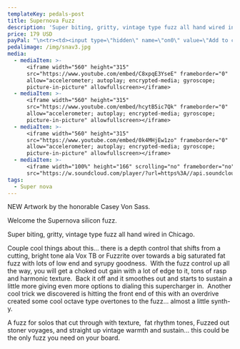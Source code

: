 ```yaml
---
templateKey: pedals-post
title: Supernova Fuzz
description: 'Super biting, gritty, vintage type fuzz all hand wired in Chicago.'
price: 179 USD
payPal: "\n<tr><td><input type=\"hidden\" name=\"on0\" value=\"Add to cart\">Add to cart</td></tr><tr><td><select name=\"os0\">\n\t<option value=\"Supernova\">Supernova $179.00 USD</option>\n</select> </td></tr>\n</table>\n<input type=\"hidden\" name=\"currency_code\" value=\"USD\">\n<input type=\"image\" src=\"https://www.paypalobjects.com/en_US/i/btn/btn_cart_LG.gif\" border=\"0\" name=\"submit\" alt=\"PayPal - The safer, easier way to pay online!\">\n<img alt=\"\" border=\"0\" src=\"https://www.paypalobjects.com/en_US/i/scr/pixel.gif\" width=\"1\" height=\"1\">\n</form>\n"
pedalimage: /img/snav3.jpg
media:
  - mediaItem: >-
      <iframe width="560" height="315"
      src="https://www.youtube.com/embed/C8xpqE3YseE" frameborder="0"
      allow="accelerometer; autoplay; encrypted-media; gyroscope;
      picture-in-picture" allowfullscreen></iframe>
  - mediaItem: >-
      <iframe width="560" height="315"
      src="https://www.youtube.com/embed/hcytB5ic7Qk" frameborder="0"
      allow="accelerometer; autoplay; encrypted-media; gyroscope;
      picture-in-picture" allowfullscreen></iframe>
  - mediaItem: >-
      <iframe width="560" height="315"
      src="https://www.youtube.com/embed/0k4MHjEw1zo" frameborder="0"
      allow="accelerometer; autoplay; encrypted-media; gyroscope;
      picture-in-picture" allowfullscreen></iframe>
  - mediaItem: >-
      <iframe width="100%" height="166" scrolling="no" frameborder="no"
      src="https://w.soundcloud.com/player/?url=https%3A//api.soundcloud.com/tracks/454227861&amp;color=ff5500"></iframe>
tags:
  - Super nova
---
```

NEW Artwork by the honorable Casey Von Sass.

Welcome the Supernova silicon fuzz.

Super biting, gritty, vintage type fuzz all hand wired in Chicago.

Couple cool things about this... there is a depth control that shifts from a cutting, bright tone ala Vox TB or Fuzzrite over towards a big saturated fat fuzz with lots of low end and syrupy goodness.  With the fuzz control up all the way, you will get a choked out gain with a lot of edge to it, tons of rasp and harmonic texture.  Back it off and it smoothes out and starts to sustain a little more giving even more options to dialing this supercharger in.  Another cool trick we discovered is hitting the front end of this with an overdrive created some cool octave type overtones to the fuzz... almost a little synth-y.

A fuzz for solos that cut through with texture,  fat rhythm tones, Fuzzed out stoner voyages, and straight up vintage warmth and sustain... this could be the only fuzz you need on your board.
